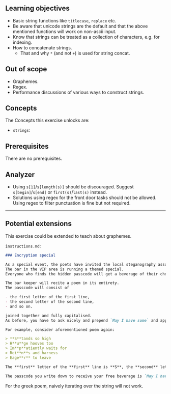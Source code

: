 ## Learning objectives

- Basic string functions like `titlecase`, `replace` etc.
- Be aware that unicode strings are the default and that the above mentioned functions will work on non-ascii input.
- Know that strings can be treated as a collection of characters, e.g. for indexing.
- How to concatenate strings.
  - That and why `*` (and not `+`) is used for string concat.

## Out of scope

- Graphemes.
- Regex.
- Performance discussions of various ways to construct strings.

## Concepts

The Concepts this exercise unlocks are:

- `strings`:

## Prerequisites

There are no prerequisites.

## Analyzer

- Using `s[1]`/`s[length(s)]` should be discouraged. Suggest `s[begin]`/`s[end]` or `first(s)`/`last(s)` instead.
- Solutions using regex for the front door tasks should not be allowed. Using regex to filter punctuation is fine but not required.

---

## Potential extensions

This exercise could be extended to teach about graphemes.

`instructions.md`:

```markdown
### Encryption special

As a special event, the poets have invited the local steganography association to exchange ideas on hiding meaning within text.
The bar in the VIP area is running a themed special.
Everyone who finds the hidden passcode will get a beverage of their choice for free.

The bar keeper will recite a poem in its entirety.
The passcode will consist of

- the first letter of the first line,
- the second letter of the second line,
- and so on.

joined together and fully capitalised.
As before, you have to ask nicely and prepend `May I have some` and append `, please?`.

For example, consider aforementioned poem again:

> **S**tands so high
> H**u**ge hooves too
> Im**p**atiently waits for
> Rei**n**s and harness
> Eage**r** to leave

The **first** letter of the **first** line is **S**, the **second** letter of the **second** line is **u**, ..., the **fifth** letter of the **last** line is **r**.

The passcode you write down to receive your free beverage is `May I have some SUPNR, please?`.
```

For the greek poem, naively iterating over the string will not work.
